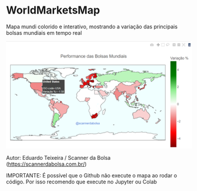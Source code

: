 # WorldMarketsMap
Mapa mundi colorido e interativo, mostrando a variação das principais bolsas mundiais em tempo real

![alt text](https://github.com/eduardot80/WorldMarketsMap/blob/main/image.png)

Autor: Eduardo Teixeira / Scanner da Bolsa (https://scannerdabolsa.com.br/)

IMPORTANTE: É possível que o Github não execute o mapa ao rodar o código. Por isso recomendo que execute no Jupyter ou Colab
